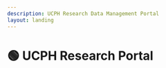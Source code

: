 ```yaml
---
description: UCPH Research Data Management Portal
layout: landing
---
```


# 🟢 UCPH Research Portal

